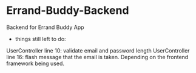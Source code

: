 # Errand-Buddy-Backend
Backend for Errand Buddy App


- things still left to do:

UserController line 10: validate email and password length
UserController line 16: flash message that the email is taken. Depending on the frontend framework being used.
